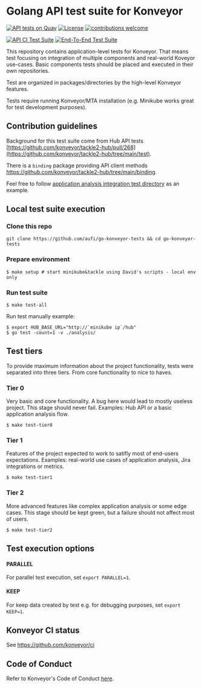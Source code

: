 # Golang API test suite for Konveyor

[![API tests on Quay](https://quay.io/repository/konveyor/go-konveyor-tests/status "API tests Repository on Quay")](https://quay.io/repository/konveyor/go-konveyor-tests)
[![License](http://img.shields.io/:license-apache-blue.svg)](http://www.apache.org/licenses/LICENSE-2.0.html) [![contributions welcome](https://img.shields.io/badge/contributions-welcome-brightgreen.svg?style=flat)](https://github.com/konveyor/go-konveyor-tests/pulls)

[![API CI Test Suite](https://github.com/konveyor/go-konveyor-tests/actions/workflows/main.yml/badge.svg?branch=main)](https://github.com/konveyor/go-konveyor-tests/actions/workflows/main.yml)
[![End-To-End Test Suite](https://github.com/konveyor/go-konveyor-tests/actions/workflows/test-nightly.yml/badge.svg?branch=main)](https://github.com/konveyor/go-konveyor-tests/actions/workflows/test-nightly.yml)

This repository contains application-level tests for Konveyor. That means test focusing on integration of multiple components and real-world Koveyor use-cases. Basic components tests should be placed and executed in their own repositories.

Test are organized in packages/directories by the high-level Konveyor features.

Tests require running Konveyor/MTA installation (e.g. Minikube works great for test development purposes).

## Contribution guidelines

Background for this test suite come from Hub API tests [https://github.com/konveyor/tackle2-hub/pull/268](https://github.com/konveyor/tackle2-hub/tree/main/test).

There is a ```binding``` package providing API client methods https://github.com/konveyor/tackle2-hub/tree/main/binding.

Feel free to follow [application analysis integration test directory](https://github.com/konveyor/go-konveyor-tests/tree/main/analysis) as an example.

## Local test suite execution

### Clone this repo

```
git clone https://github.com/aufi/go-konveyor-tests && cd go-konveyor-tests
```

### Prepare environment

```
$ make setup # start minikube&tackle using David's scripts - local env only
```

### Run test suite

```
$ make test-all
```

Run test manually example:

```
$ export HUB_BASE_URL="http://`minikube ip`/hub"
$ go test -count=1 -v ./analysis/
```

## Test tiers

To provide maximum information about the project functionality, tests were separated into three tiers. From core functionality to nice to haves.

### Tier 0

Very basic and core functionality. A bug here would lead to mostly useless project. This stage should never fail. Examples: Hub API or a basic application analysis flow.

```
$ make test-tier0
```

### Tier 1

Features of the project expected to work to satifly most of end-users expectations. Examples: real-world use cases of application analysis, Jira integrations or metrics.

```
$ make test-tier1
```

### Tier 2

More advanced features like complex application analysis or some edge cases. This stage should be kept green, but a failure should not affect most of users.

```
$ make test-tier2
```

## Test execution options

#### PARALLEL

For parallel test execution, set ```export PARALLEL=1```.

#### KEEP

For keep data created by test e.g. for debugging purposes, set ```export KEEP=1```.

## Konveyor CI status

See https://github.com/konveyor/ci

## Code of Conduct
Refer to Konveyor's Code of Conduct [here](https://github.com/konveyor/community/blob/main/CODE_OF_CONDUCT.md).
